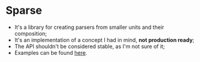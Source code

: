 # Sparse

- It's a library for creating parsers from smaller units and their composition;
- It's an implementation of a concept I had in mind, **not production ready**;
- The API shouldn't be considered stable, as I'm not sure of it;
- Examples can be found [here](https://github.com/jlucasnsilva/sparse/tree/main/examples).
